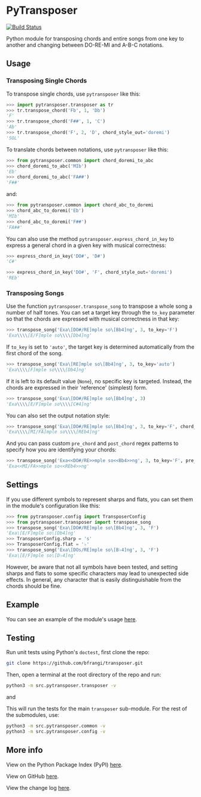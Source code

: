 PyTransposer 
==========

[![Build Status](https://github.com/bfrangi/pytransposer/workflows/CI/badge.svg)](https://github.com/bfrangi/pytransposer/actions?query=workflow%3ACI)

Python module for transposing chords and entire songs from one key to another and changing between DO-RE-MI and A-B-C notations.


## Usage

### Transposing Single Chords

To transpose single chords, use `pytransposer` like this:

```python
>>> import pytransposer.transposer as tr
>>> tr.transpose_chord('Fb', 1, 'Db')
'F'
>>> tr.transpose_chord('F##', 1, 'C')
'Ab'
>>> tr.transpose_chord('F', 2, 'D', chord_style_out='doremi')
'SOL'
```

To translate chords between notations, use `pytransposer` like this:

```python
>>> from pytransposer.common import chord_doremi_to_abc
>>> chord_doremi_to_abc('MIb')
'Eb'
>>> chord_doremi_to_abc('FA##')
'F##'
```

and:

```python
>>> from pytransposer.common import chord_abc_to_doremi
>>> chord_abc_to_doremi('Eb')
'MIb'
>>> chord_abc_to_doremi('F##')
'FA##'
```

You can also use the method `pytransposer.express_chord_in_key` to express
a general chord in a given key with musical correctness:

```python
>>> express_chord_in_key('DO#', 'D#')
'C#'

>>> express_chord_in_key('DO#', 'F', chord_style_out='doremi')
'REb'
```

### Transposing Songs

Use the function `pytransposer.transpose_song` to transpose a whole song a number of half tones. You can set a target key through the `to_key` parameter so that the chords are expressed with musical correctness in that key:

```python
>>> transpose_song('Exa\[DO#/RE]mple so\[Bb4]ng', 3, to_key='F')
'Exa\\\\[E/F]mple so\\\\[Db4]ng'
```

If `to_key` is set to `'auto'`, the target key is determined automatically from the first chord of the song. 

```python	
>>> transpose_song('Exa\[RE]mple so\[Bb4]ng', 3, to_key='auto')
'Exa\\\\[F]mple so\\\\[Db4]ng'
```

If it is left to its default value (`None`), no specific key is targeted. Instead, the chords are expressed in their 'reference' (simplest) form.

```python	
>>> transpose_song('Exa\[DO#/RE]mple so\[Bb4]ng', 3)
'Exa\\\\[E/F]mple so\\\\[C#4]ng'
```

You can also set the output notation style:


```python
>>> transpose_song('Exa\[DO#/RE]mple so\[Bb4]ng', 3, to_key='F', chord_style_out='doremi')
'Exa\\\\[MI/FA]mple so\\\\[REb4]ng'
```

And you can pass custom `pre_chord` and `post_chord` regex patterns to specify how you are identifying your chords:

```python
>>> transpose_song('Exa<<DO#/RE>>mple so<<Bb4>>ng', 3, to_key='F', pre_chord=r'<<', post_chord=r'>>', chord_style_out='doremi')
'Exa<<MI/FA>>mple so<<REb4>>ng'
```

## Settings

If you use different symbols to represent sharps and flats, you can set them in the module's configuration like this:

```python
>>> from pytransposer.config import TransposerConfig
>>> from pytransposer.transposer import transpose_song
>>> transpose_song('Exa\[DO#/RE]mple so\[Bb4]ng', 3, 'F')
'Exa\[E/F]mple so\[Db4]ng'
>>> TransposerConfig.sharp = 's'
>>> TransposerConfig.flat = '♭'
>>> transpose_song('Exa\[DOs/RE]mple so\[B♭4]ng', 3, 'F')
'Exa\[E/F]mple so\[D♭4]ng'
```

However, be aware that not all symbols have been tested, and setting sharps and flats to some specific characters may lead to unexpected side effects. In general, any character that is easily distinguishable from the chords should be fine.

## Example

You can see an example of the module's usage [here](example.py).

## Testing

Run unit tests using Python's `doctest`, first clone the repo:

```bash
git clone https://github.com/bfrangi/transposer.git
```

Then, open a terminal at the root directory of the repo and run:

```bash
python3 -m src.pytransposer.transposer -v  
```

and

This will run the tests for the main `transposer` sub-module. For the rest of the submodules, use:

```bash
python3 -m src.pytransposer.common -v
python3 -m src.pytransposer.config -v
```

## More info

View on the Python Package Index (PyPI) [here](https://pypi.org/project/pytransposer/).

View on GitHub [here](https://github.com/bfrangi/pytransposer/).

View the change log [here](CHANGELOG.md).